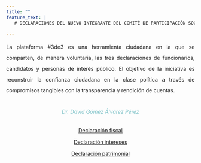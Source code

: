```yaml
---
title: ""
feature_text: |
   # DECLARACIONES DEL NUEVO INTEGRANTE DEL COMITÉ DE PARTICIPACIÓN SOCIAL

---  
```


<div style="text-align:justify; line-height: 1.8rem"><span>La plataforma #3de3 es una herramienta ciudadana en la que se comparten, de manera voluntaria, las tres declaraciones de funcionarios, candidatos y personas de interés público. El objetivo de la iniciativa es reconstruir la confianza ciudadana en la clase política a través de compromisos tangibles con la transparencia y rendición de cuentas.
</span></div>
<p></p>
<p></p>
<div class="row">
<div class="column">
<div style="text-align: center">
<h6 style="color: #75bec4;">Dr. David Gómez Álvarez Pérez</h6></div><p></p>
<p style="text-align: center" class="svg_text_link3"><a href="/declaraciones/DeclaracionFiscalDGA.pdf">Declaración fiscal</a></p>
<p style="text-align: center" class="svg_text_link3"><a href="/declaraciones/Declaracion_patrimonial_funcionariosypersonasdeinterespublico-DGA.pdf">Declaración intereses</a></p>
<p style="text-align: center" class="svg_text_link3"><a href="/declaraciones/Declaracion_intereses_DGA_CPS .pdf">Declaración patrimonial</a></p>
</div>
</div>


<p></p>
<p></p>
<p></p>
